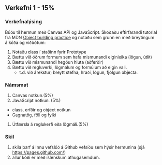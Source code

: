 

## Verkefni 1 - 15%

### Verkefnalýsing
Búðu til hermun með Canvas API og JavaScript. 
Skoðaðu eftirfarandi tutorial frá MDN [Object building practice](https://developer.mozilla.org/en-US/docs/Learn/JavaScript/Objects/Object_building_practice) og notaðu sem grunn en með breytingum á kóða og viðbótum:

1. Notaðu class í staðinn fyrir Prototype
1. Bættu við öðrum formum sem hafa mismunandi eiginleika (lögun, útlit)
1. Bættu við mismunandi hegðun hluta (aðferðir)
1. Bættu við regluverki, lögmálum og formúlum að eigin vali. 
   * t.d. við árekstur; breytt stefna, hraði, lögun, fjölgun objecta.
   

### Námsmat
1. Canvas notkun.(5%)
1. JavaScript notkun. (5%)
  * class, erfðir og object notkun
  * Gagnatög, föll og fylki
1. Útfærsla á reglukerfi eða lögmáli.(5%)


### Skil
1. skila þarf á Innu vefslóð á Github vefsíðu sem hýsir hermunina (sjá https://pages.github.com/) 
1. allur kóði er með íslenskum athugasemdum.


